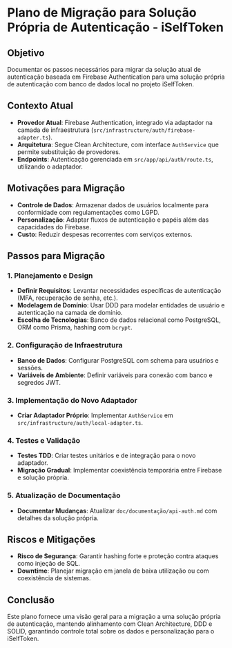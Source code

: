 # Plano de Migração para Solução Própria de Autenticação - iSelfToken

## Objetivo

Documentar os passos necessários para migrar da solução atual de autenticação baseada em Firebase Authentication para uma solução própria de autenticação com banco de dados local no projeto iSelfToken.

## Contexto Atual

- **Provedor Atual**: Firebase Authentication, integrado via adaptador na camada de infraestrutura (`src/infrastructure/auth/firebase-adapter.ts`).
- **Arquitetura**: Segue Clean Architecture, com interface `AuthService` que permite substituição de provedores.
- **Endpoints**: Autenticação gerenciada em `src/app/api/auth/route.ts`, utilizando o adaptador.

## Motivações para Migração

- **Controle de Dados**: Armazenar dados de usuários localmente para conformidade com regulamentações como LGPD.
- **Personalização**: Adaptar fluxos de autenticação e papéis além das capacidades do Firebase.
- **Custo**: Reduzir despesas recorrentes com serviços externos.

## Passos para Migração

### 1. Planejamento e Design
- **Definir Requisitos**: Levantar necessidades específicas de autenticação (MFA, recuperação de senha, etc.).
- **Modelagem de Domínio**: Usar DDD para modelar entidades de usuário e autenticação na camada de domínio.
- **Escolha de Tecnologias**: Banco de dados relacional como PostgreSQL, ORM como Prisma, hashing com `bcrypt`.

### 2. Configuração de Infraestrutura
- **Banco de Dados**: Configurar PostgreSQL com schema para usuários e sessões.
- **Variáveis de Ambiente**: Definir variáveis para conexão com banco e segredos JWT.

### 3. Implementação do Novo Adaptador
- **Criar Adaptador Próprio**: Implementar `AuthService` em `src/infrastructure/auth/local-adapter.ts`.

### 4. Testes e Validação
- **Testes TDD**: Criar testes unitários e de integração para o novo adaptador.
- **Migração Gradual**: Implementar coexistência temporária entre Firebase e solução própria.

### 5. Atualização de Documentação
- **Documentar Mudanças**: Atualizar `doc/documentação/api-auth.md` com detalhes da solução própria.

## Riscos e Mitigações

- **Risco de Segurança**: Garantir hashing forte e proteção contra ataques como injeção de SQL.
- **Downtime**: Planejar migração em janela de baixa utilização ou com coexistência de sistemas.

## Conclusão

Este plano fornece uma visão geral para a migração a uma solução própria de autenticação, mantendo alinhamento com Clean Architecture, DDD e SOLID, garantindo controle total sobre os dados e personalização para o iSelfToken.
